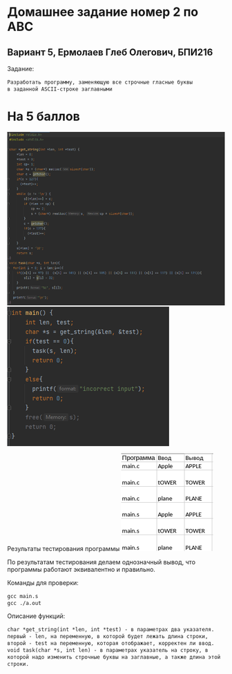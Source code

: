 # Домашнее задание номер 2 по АВС
## Вариант 5, Ермолаев Глеб Олегович, БПИ216
 Задание:
 ```
 Разработать программу, заменяющую все строчные гласные буквы
в заданной ASCII-строке заглавными
```
# На 5 баллов

![img](1.png)
![img](2.png)

Результаты тестирования программы
![img](res.png)

По результатам тестирования делаем однозначный вывод, что программы работают эквивалентно и правильно.

Команды для проверки:
```
gcc main.s
gcc ./a.out
```

Описание функций:
```
char *get_string(int *len, int *test) - в параметрах два указателя. первый - len, на переменную, в которой будет лежать длина строки, второй - test на переменную, которая отображает, корректен ли ввод.
void task(char *s, int len) - в параметрах указатель на строку, в которой надо изменить строчные буквы на заглавные, а также длина этой строки.
```

